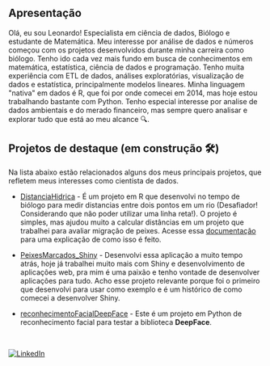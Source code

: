 ## Apresentação

Olá, eu sou Leonardo! Especialista em ciência de dados, Biólogo e estudante de Matemática. Meu interesse por análise de dados e números começou com os projetos desenvolvidos durante minha carreira como biólogo. Tenho ido cada vez mais fundo em busca de conhecimentos em matemática, estatística, ciência de dados e programação. Tenho muita experiência com ETL de dados, análises exploratórias, visualização de dados e estatística, principalmente modelos lineares. Minha linguagem "nativa" em dados é R, que foi por onde comecei em 2014, mas hoje estou trabalhando bastante com Python. Tenho especial interesse por analise de dados ambientais e do merado financeiro, mas sempre quero analisar e explorar tudo que está ao meu alcance 🔍.


## Projetos de destaque (em construção 🛠️)

Na lista abaixo estão relacionados alguns dos meus principais projetos, que refletem meus interesses como cientista de dados.

* [DistanciaHidrica](https://github.com/LeonardoDonatoNunes/DistanciaHidrica) - É um projeto em R que desenvolvi no tempo de biólogo para medir distancias entre dois pontos em um rio (Desafiador! Considerando que não poder utilizar uma linha reta!). O projeto é simples, mas ajudou muito a calcular distâncias em um projeto que trabalhei para avaliar migração de peixes. Acesse essa [documentação](https://leonardodonatonunes.github.io/ds/posts/2021-03-05-menodistancia/) para uma explicação de como isso é feito.
* [PeixesMarcados_Shiny](https://github.com/LeonardoDonatoNunes/PeixesMarcados_Shiny) - Desenvolvi essa aplicação a muito tempo atrás, hoje já trabalhei muito mais com Shiny e desenvolvimento de aplicações web, pra mim é uma paixão e tenho vontade de desenvolver aplicações para tudo. Acho esse projeto relevante porque foi o primeiro que desenvolvi para usar como exemplo e é um histórico de como comecei a desenvolver Shiny.

* [reconhecimentoFacialDeepFace](https://github.com/LeonardoDonatoNunes/reconhecimentoFacialDeepFace) - Este é um projeto em Python de reconhecimento facial para testar a biblioteca __DeepFace__.


<br>

[![LinkedIn](https://img.shields.io/twitter/url?color=%230077b5&label=connect&logo=linkedin&logoColor=%230077b5&style=flat&url=https://www.linkedin.com/in/michael-clark-b475b5170/)](https://www.linkedin.com/in/leonardo-donato-nunes-754aa5b8/) 


<!--
**LeonardoDonatoNunes/LeonardoDonatoNunes** is a ✨ _special_ ✨ repository because its `README.md` (this file) appears on your GitHub profile.

